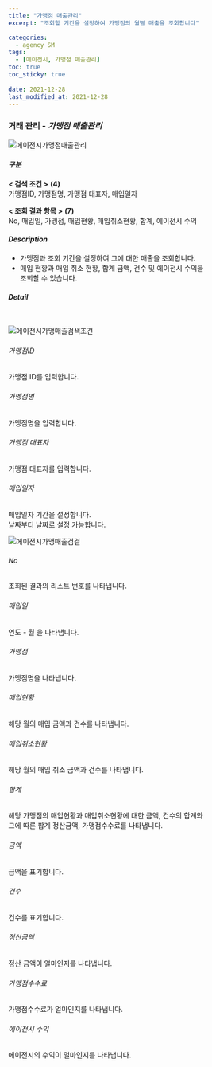 ```yaml
---
title: "가맹점 매출관리"
excerpt: "조회할 기간을 설정하여 가맹점의 월별 매출을 조회합니다"

categories:
  - agency SM
tags:
  - [에이전시, 가맹점 매출관리]
toc: true
toc_sticky: true
 
date: 2021-12-28
last_modified_at: 2021-12-28
---
```

### 거래 관리 - *가맹점 매출관리*
![에이전시가맹점매출관리](https://user-images.githubusercontent.com/95394003/147520676-e8af30c6-84a8-419c-963b-dd0bc2fc5100.jpeg)

#### *구분* <br>
**< 검색 조건 >** **(4)**
<br>가맹점ID, 가맹점명, 가맹점 대표자, 매입일자

**< 조회 결과 항목 >** **(7)**
<br>No, 매입일, 가맹점, 매입현황, 매입취소현황, 합계, 에이전시 수익

#### *Description*
- 가맹점과 조회 기간을 설정하여 그에 대한 매출을 조회합니다.
- 매입 현황과 매입 취소 현황, 합계 금액, 건수 및 에이전시 수익을<br>조회할 수 있습니다.

#### *Detail*
<br>

![에이전시가맹매출검색조건](https://user-images.githubusercontent.com/95394003/147520928-b830de1b-97b4-48a2-9414-6f397694752e.jpeg)
###### 가맹점ID
가맹점 ID를 입력합니다.

###### 가멩점명
가맹점명을 입력합니다.

###### 가맹점 대표자
가맹점 대표자를 입력합니다.

###### 매입일자
매입일자 기간을 설정합니다.<br>날짜부터 날짜로 설정 가능합니다.
<br>

![에이전시가맹매출검결](https://user-images.githubusercontent.com/95394003/147520964-c573fc70-9d2c-436c-8abe-32e066032a65.jpeg)
###### No
조회된 결과의 리스트 번호를 나타냅니다.

###### 매입일
연도 - 월 을 나타냅니다.

###### 가맹점
가맹점명을 나타냅니다.

###### 매입현황
해당 월의 매입 금액과 건수를 나타냅니다.

###### 매입취소현황
해당 월의 매입 취소 금액과 건수를 나타냅니다.

###### 합계
해당 가맹점의 매입현황과 매입취소현황에 대한 금액, 건수의 합계와<br>그에 따른 합계 정산금액, 가맹점수수료를 나타냅니다.

###### 금액
금액을 표기합니다.

###### 건수
건수를 표기합니다.

###### 정산금액
정산 금액이 얼마인지를 나타냅니다.

###### 가맹점수수료
가맹점수수료가 얼마인지를 나타냅니다.

###### 에이전시 수익
에이전시의 수익이 얼마인지를 나타냅니다.
